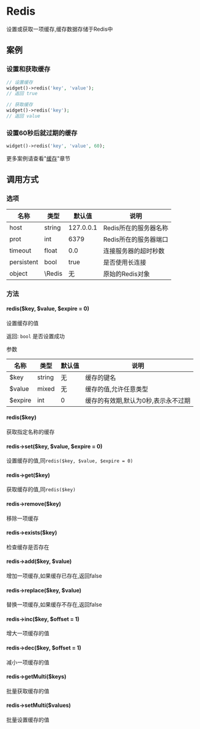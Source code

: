 Redis
=====

设置或获取一项缓存,缓存数据存储于Redis中

案例
----

### 设置和获取缓存
```php
// 设置缓存
widget()->redis('key', 'value');
// 返回 true

// 获取缓存
widget()->redis('key');
// 返回 value
```

### 设置60秒后就过期的缓存
```php
widget()->redis('key', 'value', 60);
```

更多案例请查看"[缓存](../book/cache.md)"章节

调用方式
--------

### 选项

名称       | 类型         | 默认值         | 说明
-----------|--------------|----------------|------
host       | string       | 127.0.0.1      | Redis所在的服务器名称
prot       | int          | 6379           | Redis所在的服务器端口
timeout    | float        | 0.0            | 连接服务器的超时秒数
persistent | bool         | true           | 是否使用长连接
object     | \Redis       | 无             | 原始的Redis对象

### 方法

#### redis($key, $value, $expire = 0)
设置缓存的值

返回: `bool` 是否设置成功

参数

名称      | 类型      | 默认值    | 说明
----------|-----------|-----------|------
$key      | string    | 无        | 缓存的键名
$value    | mixed     | 无        | 缓存的值,允许任意类型
$expire   | int       | 0         | 缓存的有效期,默认为0秒,表示永不过期

#### redis($key)
获取指定名称的缓存

#### redis->set($key, $value, $expire = 0)
设置缓存的值,同`redis($key, $value, $expire = 0)`

#### redis->get($key)
获取缓存的值,同`redis($key)`

#### redis->remove($key)
移除一项缓存

#### redis->exists($key)
检查缓存是否存在

#### redis->add($key, $value)
增加一项缓存,如果缓存已存在,返回false

#### redis->replace($key, $value)
替换一项缓存,如果缓存不存在,返回false

#### redis->inc($key, $offset = 1)
增大一项缓存的值

#### redis->dec($key, $offset = 1)
减小一项缓存的值

#### redis->getMulti($keys)
批量获取缓存的值

#### redis->setMulti($values)
批量设置缓存的值
